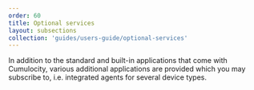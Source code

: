 ```yaml
---
order: 60
title: Optional services
layout: subsections
collection: 'guides/users-guide/optional-services'
---
```

In addition to the standard and built-in applications that come with Cumulocity, various additional applications are provided which you may subscribe to, i.e. integrated agents for several device types.